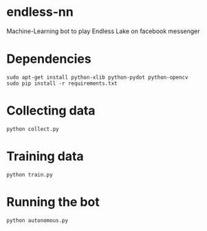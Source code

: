 # endless-nn
Machine-Learning bot to play Endless Lake on facebook messenger

# Dependencies
```
sudo apt-get install python-xlib python-pydot python-opencv
sudo pip install -r requirements.txt
```

# Collecting data
```
python collect.py
```

# Training data
```
python train.py
```

# Running the bot
```
python autonomous.py
```
